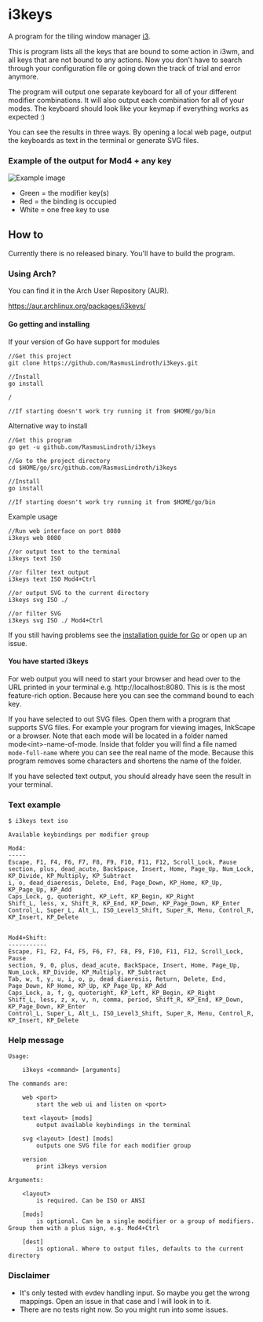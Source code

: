 # i3keys
A program for the tiling window manager [i3](https://i3wm.org/).

This is program lists all the keys that are bound to some action in i3wm, and 
all keys that are not bound to any actions. Now you don't have to search 
through your configuration file or going down the track of trial and error 
anymore.

The program will output one separate keyboard for all of your different modifier 
combinations. It will also output each combination for all of your modes.
The keyboard should look like your keymap if everything works as expected :)

You can see the results in three ways. By opening a local web page,
output the keyboards as text in the terminal or generate SVG files.

### Example of the output for Mod4 + any key
![Example image](https://i.imgur.com/4J1fbdQ.png)
* Green = the modifier key(s)
* Red = the binding is occupied
* White = one free key to use


## How to
Currently there is no released binary. You'll have to build the program.

### Using Arch?

You can find it in the Arch User Repository (AUR).

https://aur.archlinux.org/packages/i3keys/

#### Go getting and installing

If your version of Go have support for modules
```
//Get this project
git clone https://github.com/RasmusLindroth/i3keys.git

//Install
go install

/

//If starting doesn't work try running it from $HOME/go/bin
```

Alternative way to install
```
//Get this program
go get -u github.com/RasmusLindroth/i3keys

//Go to the project directory
cd $HOME/go/src/github.com/RasmusLindroth/i3keys

//Install
go install

//If starting doesn't work try running it from $HOME/go/bin
```

Example usage
```
//Run web interface on port 8080
i3keys web 8080

//or output text to the terminal
i3keys text ISO

//or filter text output
i3keys text ISO Mod4+Ctrl

//or output SVG to the current directory
i3keys svg ISO ./

//or filter SVG
i3keys svg ISO ./ Mod4+Ctrl
```

If you still having problems see the 
[installation guide for Go](https://golang.org/doc/install#install) or open 
up an issue.

#### You have started i3keys

For web output you will need to start your browser and head over to the URL 
printed in  your terminal e.g. http://localhost:8080. This is is the most 
feature-rich option. Because here you can see the command bound to each key.

If you have selected to out SVG files. Open them with a program that supports 
SVG files. For example your program for viewing images, InkScape or a browser.
Note that each mode will be located in a folder named mode\<int\>-name-of-mode.
Inside that folder you will find a file named `mode-full-name` where you can see
the real name of the mode. Because this program removes some characters and 
shortens the name of the folder.

If you have selected text output, you should already have seen the result in 
your terminal.

### Text example

```
$ i3keys text iso

Available keybindings per modifier group

Mod4:
-----
Escape, F1, F4, F6, F7, F8, F9, F10, F11, F12, Scroll_Lock, Pause
section, plus, dead_acute, BackSpace, Insert, Home, Page_Up, Num_Lock, KP_Divide, KP_Multiply, KP_Subtract
i, o, dead_diaeresis, Delete, End, Page_Down, KP_Home, KP_Up, KP_Page_Up, KP_Add
Caps_Lock, g, quoteright, KP_Left, KP_Begin, KP_Right
Shift_L, less, x, Shift_R, KP_End, KP_Down, KP_Page_Down, KP_Enter
Control_L, Super_L, Alt_L, ISO_Level3_Shift, Super_R, Menu, Control_R, KP_Insert, KP_Delete


Mod4+Shift:
-----------
Escape, F1, F2, F4, F5, F6, F7, F8, F9, F10, F11, F12, Scroll_Lock, Pause
section, 9, 0, plus, dead_acute, BackSpace, Insert, Home, Page_Up, Num_Lock, KP_Divide, KP_Multiply, KP_Subtract
Tab, w, t, y, u, i, o, p, dead_diaeresis, Return, Delete, End, Page_Down, KP_Home, KP_Up, KP_Page_Up, KP_Add
Caps_Lock, a, f, g, quoteright, KP_Left, KP_Begin, KP_Right
Shift_L, less, z, x, v, n, comma, period, Shift_R, KP_End, KP_Down, KP_Page_Down, KP_Enter
Control_L, Super_L, Alt_L, ISO_Level3_Shift, Super_R, Menu, Control_R, KP_Insert, KP_Delete
```

### Help message

```
Usage:

	i3keys <command> [arguments]

The commands are:

	web <port>
		start the web ui and listen on <port>

	text <layout> [mods]
		output available keybindings in the terminal

	svg <layout> [dest] [mods]
		outputs one SVG file for each modifier group

	version
		print i3keys version

Arguments:

	<layout>
		is required. Can be ISO or ANSI

	[mods]
		is optional. Can be a single modifier or a group of modifiers. Group them with a plus sign, e.g. Mod4+Ctrl

	[dest]
		is optional. Where to output files, defaults to the current directory

```

### Disclaimer
* It's only tested with evdev handling input. So maybe you get the wrong 
 mappings. Open an issue in that case and I will look in to it.
* There are no tests right now. So you might run into some issues.
